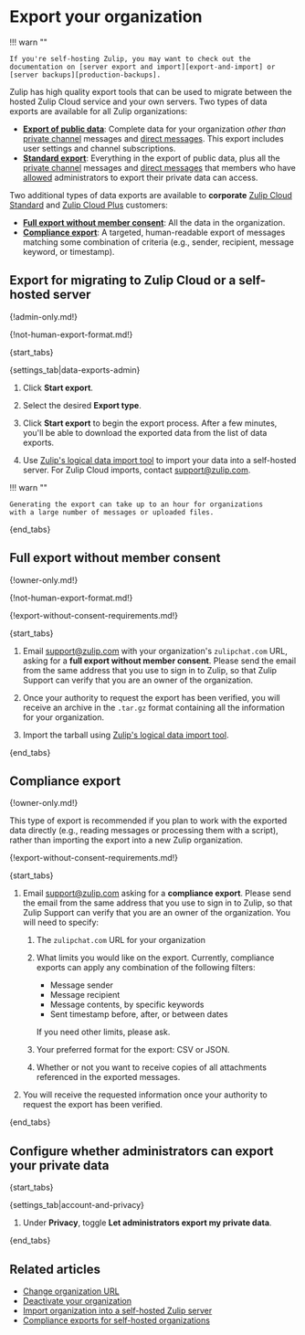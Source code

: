 # Export your organization

[plans]: https://zulip.com/plans/
[production-backups]: https://zulip.readthedocs.io/en/stable/production/export-and-import.html#backups
[export-and-import]: https://zulip.readthedocs.io/en/stable/production/export-and-import.html#data-export
[import-only]: https://zulip.readthedocs.io/en/stable/production/export-and-import.html#import-into-a-new-zulip-server
[compliance-exports-self-hosted]: https://zulip.readthedocs.io/en/stable/production/export-and-import.html#compliance-exports


!!! warn ""

    If you're self-hosting Zulip, you may want to check out the
    documentation on [server export and import][export-and-import] or
    [server backups][production-backups].

Zulip has high quality export tools that can be used to migrate between the
hosted Zulip Cloud service and your own servers. Two types of data exports are
available for all Zulip organizations:

* [**Export of public
   data**](#export-for-migrating-to-zulip-cloud-or-a-self-hosted-server):
   Complete data for your organization *other than* [private
   channel](/help/channel-permissions#private-channels) messages and [direct
   messages](/help/direct-messages). This export includes user settings and
   channel subscriptions.
* [**Standard
  export**](#export-for-migrating-to-zulip-cloud-or-a-self-hosted-server):
  Everything in the export of public data, plus all the [private
  channel](/help/channel-permissions#private-channels) messages and [direct
  messages](/help/direct-messages) that members who have
  [allowed](#configure-whether-administrators-can-export-your-private-data)
  administrators to export their private data can access.

Two additional types of data exports are available to **corporate** [Zulip Cloud
Standard][plans] and [Zulip Cloud Plus][plans] customers:

* [**Full export without member consent**](#full-export-without-member-consent):
  All the data in the organization.
* [**Compliance export**](#compliance-export): A targeted, human-readable export
  of messages matching some combination of criteria (e.g., sender, recipient,
  message keyword, or timestamp).

## Export for migrating to Zulip Cloud or a self-hosted server

{!admin-only.md!}

{!not-human-export-format.md!}

{start_tabs}

{settings_tab|data-exports-admin}

1. Click **Start export**.

1. Select the desired **Export type**.

1. Click **Start export** to begin the export process. After a few minutes,
   you'll be able to download the exported data from the list of
   data exports.

1. Use [Zulip's logical data import tool][import-only] to import your data into
   a self-hosted server. For Zulip Cloud imports, contact
   [support@zulip.com](mailto:support@zulip.com).

!!! warn ""

    Generating the export can take up to an hour for organizations
    with a large number of messages or uploaded files.

{end_tabs}

## Full export without member consent

{!owner-only.md!}

{!not-human-export-format.md!}

{!export-without-consent-requirements.md!}

{start_tabs}

1. Email [support@zulip.com](mailto:support@zulip.com) with your
   organization's `zulipchat.com` URL, asking for a **full export without
   member consent**. Please send the email from the same address
   that you use to sign in to Zulip, so that Zulip Support can verify
   that you are an owner of the organization.

1. Once your authority to request the export has been verified, you will receive
   an archive in the `.tar.gz` format containing all the information for your
   organization.

1. Import the tarball using [Zulip's logical data import tool][import-only].

{end_tabs}

## Compliance export

{!owner-only.md!}

This type of export is recommended if you plan to work with the exported data
directly (e.g., reading messages or processing them with a script), rather than
importing the export into a new Zulip organization.

{!export-without-consent-requirements.md!}

{start_tabs}

1. Email [support@zulip.com](mailto:support@zulip.com) asking for a **compliance
   export**. Please send the email from the same address that you use to sign in
   to Zulip, so that Zulip Support can verify that you are an owner of the
   organization. You will need to specify:

      1. The `zulipchat.com` URL for your organization

      1. What limits you would like on the export.  Currently, compliance
         exports can apply any combination of the following filters:

         - Message sender
         - Message recipient
         - Message contents, by specific keywords
         - Sent timestamp before, after, or between dates

         If you need other limits, please ask.

      1. Your preferred format for the export: CSV or JSON.

      1. Whether or not you want to receive copies of all attachments referenced in
         the exported messages.

1. You will receive the requested information once your authority to request the
   export has been verified.

{end_tabs}

## Configure whether administrators can export your private data

{start_tabs}

{settings_tab|account-and-privacy}

1. Under **Privacy**, toggle **Let administrators export my private data**.

{end_tabs}

## Related articles

* [Change organization URL](/help/change-organization-url)
* [Deactivate your organization](/help/deactivate-your-organization)
* [Import organization into a self-hosted Zulip server][import-only]
* [Compliance exports for self-hosted organizations][compliance-exports-self-hosted]
